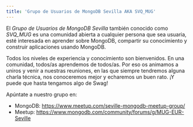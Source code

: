 ```yaml
---
title: 'Grupo de Usuarios de MongoDB Sevilla AKA SVQ_MUG'
---
```


El *Grupo de Usuarios de MongoDB Sevilla* también conocido como *SVQ_MUG* es una comunidad abierta a cualquier persona que sea usuaria, esté interesada en aprender sobre MongoDB, compartir su conocimiento y construir aplicaciones usando MongoDB.

Todos los niveles de experiencia y conocimiento son bienvenidos. En una comunidad, todos/as aprendemos de todos/as. Por eso os animamos a uniros y venir a nuestras reuniones, en las que siempre tendremos alguna charla técnica, nos conoceremos mejor y echaremos un buen rato. ¡Y puede que hasta tengamos algo de Swag!

Apúntate a nuestro grupo en:

- MongoDB: https://www.meetup.com/seville-mongodb-meetup-group/
- Meetup: https://www.mongodb.com/community/forums/g/MUG-EUR-Seville 


